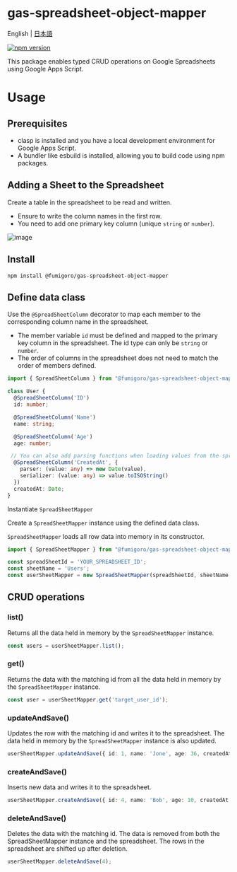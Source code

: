 # gas-spreadsheet-object-mapper

English | [日本語](./readme.md)

[![npm version](https://badge.fury.io/js/%40fumigoro%2Fgas-spreadsheet-object-mapper.svg)](https://badge.fury.io/js/%40fumigoro%2Fgas-spreadsheet-object-mapper)

This package enables typed CRUD operations on Google Spreadsheets using Google Apps Script.

# Usage

## Prerequisites
- clasp is installed and you have a local development environment for Google Apps Script.
- A bundler like esbuild is installed, allowing you to build code using npm packages.

## Adding a Sheet to the Spreadsheet
Create a table in the spreadsheet to be read and written.

- Ensure to write the column names in the first row.
- You need to add one primary key column (unique `string` or `number`).

![image](https://github.com/fumigoro/gas-spreadsheet-orm/assets/51395778/260c52d0-a824-4603-9a4e-942e4a600093)

## Install

```shell
npm install @fumigoro/gas-spreadsheet-object-mapper
```

## Define data class

Use the `@SpreadSheetColumn` decorator to map each member to the corresponding column name in the spreadsheet.

- The member variable `id` must be defined and mapped to the primary key column in the spreadsheet. The id type can only be `string` or `number`.
- The order of columns in the spreadsheet does not need to match the order of members defined.

```ts
import { SpreadSheetColumn } from "@fumigoro/gas-spreadsheet-object-mapper";

class User {
  @SpreadSheetColumn('ID')
  id: number;

  @SpreadSheetColumn('Name')
  name: string;

  @SpreadSheetColumn('Age')
  age: number;

 // You can also add parsing functions when loading values from the spreadsheet and serialization functions when writing.
  @SpreadSheetColumn('CreatedAt', {
    parser: (value: any) => new Date(value),
    serializer: (value: any) => value.toISOString()
  })
  createdAt: Date;
}
```

Instantiate `SpreadSheetMapper`

Create a `SpreadSheetMapper` instance using the defined data class.

`SpreadSheetMapper` loads all row data into memory in its constructor.

```ts
import { SpreadSheetMapper } from "@fumigoro/gas-spreadsheet-object-mapper";

const spreadSheetId = 'YOUR_SPREADSHEET_ID';
const sheetName = 'Users';
const userSheetMapper = new SpreadSheetMapper(spreadSheetId, sheetName, User);
```

## CRUD operations

### list()

Returns all the data held in memory by the `SpreadSheetMapper` instance.

```ts
const users = userSheetMapper.list();
```

### get()

Returns the data with the matching id from all the data held in memory by the `SpreadSheetMapper` instance.

```ts
const user = userSheetMapper.get('target_user_id');
```

### updateAndSave()

Updates the row with the matching id and writes it to the spreadsheet.
The data held in memory by the `SpreadSheetMapper` instance is also updated.

```ts
userSheetMapper.updateAndSave({ id: 1, name: 'Jone', age: 36, createdAt: new Date() });
```

### createAndSave()

Inserts new data and writes it to the spreadsheet.

```ts
userSheetMapper.createAndSave({ id: 4, name: 'Bob', age: 10, createdAt: new Date() });
```

### deleteAndSave()

Deletes the data with the matching id.
The data is removed from both the SpreadSheetMapper instance and the spreadsheet.
The rows in the spreadsheet are shifted up after deletion.

```ts
userSheetMapper.deleteAndSave(4);
```
